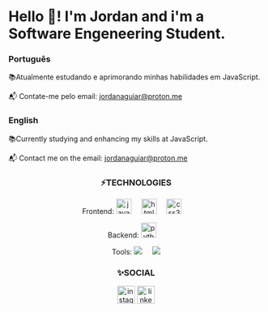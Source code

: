 <h1 align="left">Hello 👋! I'm Jordan and i'm a Software Engeneering  Student. </h1>

<h3>Português</h3>
📚Atualmente estudando e aprimorando minhas habilidades em JavaScript.

📬 Contate-me pelo email: jordanaguiar@proton.me


<h3>English</h3>
📚Currently studying and enhancing my skills at JavaScript. 

📬 Contact me on the email: jordanaguiar@proton.me



###


<h3 align="center">⚡TECHNOLOGIES</h3>

<div align="center">
  <p>Frontend: <img src="https://cdn.jsdelivr.net/gh/devicons/devicon/icons/javascript/javascript-original.svg" height="30" alt="javascript logo"  />
            <img width="12" />  
            <img src="https://cdn.jsdelivr.net/gh/devicons/devicon/icons/html5/html5-original.svg" height="30" alt="html5 logo"  />
            <img width="12" />
            <img src="https://cdn.jsdelivr.net/gh/devicons/devicon/icons/css3/css3-original.svg" height="30" alt="css3 logo"  />
            <img width="12" /></p>
  <p>Backend: <img src="https://cdn.jsdelivr.net/gh/devicons/devicon/icons/python/python-original.svg" height="30" alt="python logo"  />
              <img width="12" /></p>
     <p>Tools: <img src="https://camo.githubusercontent.com/aa9359eb35f92d11bb47bff9b17b39bb9a04fc3003ff6b9b9a87ff2f8e63f390/68747470733a2f2f696d672e736869656c64732e696f2f62616467652f2d4769742d626c61636b3f7374796c653d666c61742d737175617265266c6f676f3d676974" alt"git logo"> 
               <img width="12" />  
               <img src="https://camo.githubusercontent.com/0ced1e0be80f32eee58612df57ae3dbc4aa9fa2e969060fc1491263e6f94d6f3/68747470733a2f2f696d672e736869656c64732e696f2f62616467652f2d4769744875622d3138313731373f7374796c653d666c61742d737175617265266c6f676f3d676974687562" alt"GitHub logo"></p> 
  

</div>

<h3 align="center">✨SOCIAL</h3>

<div align="center">
  
  [<img src="https://img.shields.io/static/v1?message=Instagram&logo=instagram&label=&color=E4405F&logoColor=white&labelColor=&style=for-the-badge" height="35" alt="instagram logo"  />](https://www.instagram.com/jordanaguiarr/)
  [<img src="https://img.shields.io/static/v1?message=LinkedIn&logo=linkedin&label=&color=0077B5&logoColor=white&labelColor=&style=for-the-badge" height="35" alt="linkedin logo"  /> ](https://www.linkedin.com/in/aguiarjordan/)
</div>
